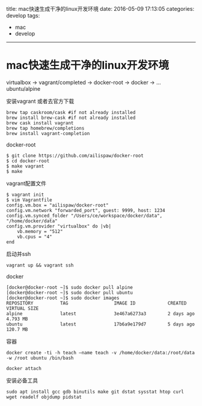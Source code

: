 title: mac快速生成干净的linux开发环境
date: 2016-05-09 17:13:05
categories: develop
tags: 
  - mac
  - develop

---

# mac快速生成干净的linux开发环境


virtualbox -> vagrant/completed -> docker-root -> docker -> ... ubuntu/alpine 

安装vagrant 或者去官方下载

```
brew tap caskroom/cask #if not already installed
brew install brew-cask #if not already installed
brew cask install vagrant
brew tap homebrew/completions
brew install vagrant-completion

```

docker-root

```
$ git clone https://github.com/ailispaw/docker-root
$ cd docker-root
$ make vagrant
$ make

```

vagrant配置文件

```
$ vagrant init
$ vim Vagrantfile
config.vm.box = "ailispaw/docker-root"
config.vm.network "forwarded_port", guest: 9999, host: 1234
config.vm.synced_folder "/Users/ce/workspace/docker/data", "/home/docker/data"
config.vm.provider "virtualbox" do |vb|
    vb.memory = "512"
    vb.cpus = "4"
end

```

启动并ssh

```
vagrant up && vagrant ssh
```

docker

```
[docker@docker-root ~]$ sudo docker pull alpine
[docker@docker-root ~]$ sudo docker pull ubuntu
[docker@docker-root ~]$ sudo docker images
REPOSITORY          TAG                 IMAGE ID            CREATED             VIRTUAL SIZE
alpine              latest              3e467a6273a3        2 days ago          4.793 MB
ubuntu              latest              17b6a9e179d7        5 days ago          120.7 MB
```

容器

```
docker create -ti -h teach —name teach -v /home/docker/data:/root/data -w /root ubuntu /bin/bash
```

```
docker attach
```

安装必备工具

```
sudo apt install gcc gdb binutils make git dstat sysstat htop curl wget readelf objdump pidstat
```




